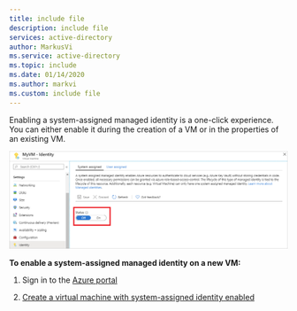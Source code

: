 ```yaml
---
title: include file
description: include file
services: active-directory
author: MarkusVi
ms.service: active-directory
ms.topic: include
ms.date: 01/14/2020
ms.author: markvi
ms.custom: include file
---
```


Enabling a system-assigned managed identity is a one-click experience. You can either enable it during the creation of a VM or in the properties of an existing VM.

![Screenshot shows the System assigned tab for a virtual machine where you can turn on the System assigned status.](./media/msi-tut-enable/identity.png)


**To enable a system-assigned managed identity on a new VM:** 

1. Sign in to the [Azure portal](https://portal.azure.com)

2. [Create a virtual machine with system-assigned identity enabled](../articles/active-directory/managed-identities-azure-resources/qs-configure-portal-windows-vm.md#system-assigned-managed-identity)
